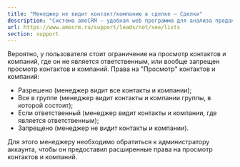 ```yaml
---
title: "Менеджер не видит контакт/компанию в сделке — Сделки"
description: "Система amoCRM – удобная web программа для анализа продаж, доступная в режиме online из любой точки мира! Подробности узнавайте по указанным на сайте телефонам в Москве."
url: https://www.amocrm.ru/support/leads/not/see/lists
section: support
---
```


Вероятно, у пользователя стоит ограничение на просмотр контактов и компаний, где он не является ответственным, или вообще запрещен просмотр контактов и компаний. Права на "Просмотр" контактов и компаний:

- Разрешено (менеджер видит все контакты и компании);
- Все в группе (менеджер видит контакты и компании группы, в которой состоит);
- Если ответственный (менеджер видит контакты и компании, где является ответственным);
- Запрещено (менеджер не видит контакты и компании).

Для этого менеджеру необходимо обратиться к администратору аккаунта, чтобы он предоставил расширенные права на просмотр контактов и компаний.